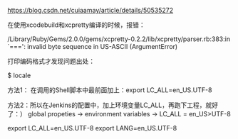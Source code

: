 https://blog.csdn.net/cuiaamay/article/details/50535272

在使用xcodebuild和xcpretty编译的时候，报错：

/Library/Ruby/Gems/2.0.0/gems/xcpretty-0.2.2/lib/xcpretty/parser.rb:383:in `===': invalid byte sequence in US-ASCII (ArgumentError)

打印编码格式才发现问题出处：

$ locale


方法1： 在调用的Shell脚本中最前面加上：export LC_ALL=en_US.UTF-8

方法2：所以在Jenkins的配置中，加上环境变量LC_ALL，再跑下工程，就好了：）
global propeties -> environment variables -> LC_ALL = en_US>UTF-8

export LC_ALL=en_US.UTF-8
export LANG=en_US.UTF-8